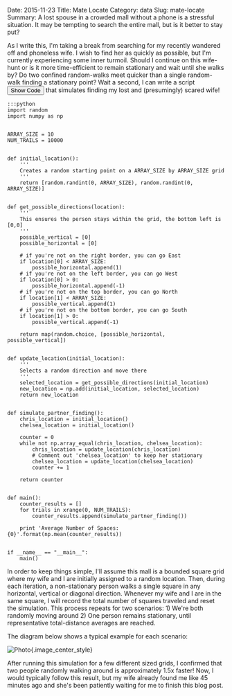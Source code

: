 Date: 2015-11-23
Title: Mate Locate 
Category: data
Slug: mate-locate 
Summary: A lost spouse in a crowded mall without a phone is a stressful situation. It may be tempting to search the entire mall, but is it better to stay put? 
 
 
As I write this, I'm taking a break from searching for my recently wandered off and phoneless wife. I wish to find her as 
quickly as possible, but I'm currently experiencing some inner turmoil. Should I continue on this wife-hunt or is it 
more time-efficient to remain stationary and wait until she walks by? Do two confined random-walks meet quicker
than a single random-walk finding a stationary point? Wait a second, I can write a script 
<button class="btn btn-default btn-sm toggle-start-hidden">Show Code</button> that simulates finding my lost and (presumingly) scared wife!  

    :::python
    import random
    import numpy as np
    
    
    ARRAY_SIZE = 10
    NUM_TRAILS = 10000
    
    
    def initial_location():
        '''
        Creates a random starting point on a ARRAY_SIZE by ARRAY_SIZE grid
        '''
        return [random.randint(0, ARRAY_SIZE), random.randint(0, ARRAY_SIZE)]
    
    
    def get_possible_directions(location):
        '''
        This ensures the person stays within the grid, the bottom left is [0,0]
        '''
        possible_vertical = [0]
        possible_horizontal = [0]
    
        # if you're not on the right border, you can go East
        if location[0] < ARRAY_SIZE:
            possible_horizontal.append(1)
        # if you're not on the left border, you can go West
        if location[0] > 0:
            possible_horizontal.append(-1)
        # if you're not on the top border, you can go North
        if location[1] < ARRAY_SIZE:
            possible_vertical.append(1)
        # if you're not on the bottom border, you can go South
        if location[1] > 0:
            possible_vertical.append(-1)
    
        return map(random.choice, [possible_horizontal, possible_vertical])
    
    
    def update_location(initial_location):
        '''
        Selects a random direction and move there
        '''
        selected_location = get_possible_directions(initial_location)
        new_location = np.add(initial_location, selected_location)
        return new_location
    
    
    def simulate_partner_finding():
        chris_location = initial_location()
        chelsea_location = initial_location()
    
        counter = 0
        while not np.array_equal(chris_location, chelsea_location):
            chris_location = update_location(chris_location)
            # Comment out 'chelsea_location' to keep her stationary
            chelsea_location = update_location(chelsea_location)
            counter += 1
    
        return counter
    
    
    def main():
        counter_results = []
        for trials in xrange(0, NUM_TRAILS):
            counter_results.append(simulate_partner_finding())
    
        print 'Average Number of Spaces: {0}'.format(np.mean(counter_results))
    
    
    if __name__ == "__main__":
        main()

In order to keep things simple, I'll assume this mall is a bounded square grid where my wife and I are initially assigned 
to a random location. Then, during each iteration, a non-stationary person walks a single square in any 
horizontal, vertical or diagonal direction. Whenever my wife and I are in the same square, I will record the total number of squares 
traveled and reset the simulation. This process repeats for two scenarios: 1) We're both randomly moving 
around 2) One person remains stationary, until representative total-distance averages are reached.     

The diagram below shows a typical example for each scenario:

![Photo]({attach}/assets/data/2015/mate-locate.png){.image_center_style}

After running this simulation for a few different sized grids, I confirmed that two people randomly walking around is 
approximately 1.5x faster! Now, I would typically follow this result, but my wife already found me like 45 minutes ago and 
she's been patiently waiting for me to finish this blog post.
 